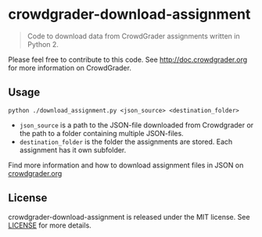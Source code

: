 # crowdgrader-download-assignment

> Code to download data from CrowdGrader assignments written in Python 2.

Please feel free to contribute to this code. See http://doc.crowdgrader.org for more information on CrowdGrader.


## Usage

    python ./download_assignment.py <json_source> <destination_folder>

* `json_source` is a path to the JSON-file downloaded from Crowdgrader or the path to a folder containing multiple JSON-files.
* `destination_folder` is the folder the assignments are stored. Each assignment has it own subfolder.

Find more information and how to download assignment files in JSON on [crowdgrader.org](http://doc.crowdgrader.org/crowdgrader-documentation/downloading-all-data)

## License

crowdgrader-download-assignment is released under the MIT license. See [LICENSE](LICENSE) for more details.
